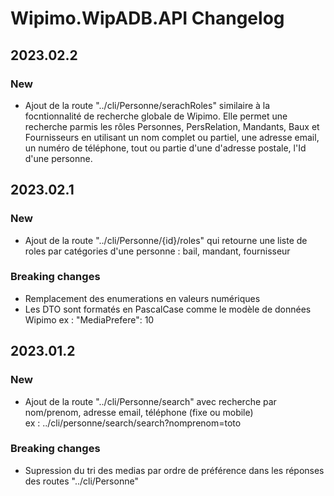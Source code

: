# Wipimo.WipADB.API Changelog
## 2023.02.2
### New
- Ajout de la route "../cli/Personne/serachRoles" similaire à la focntionnalité de recherche globale de Wipimo. Elle permet une recherche parmis les rôles Personnes, PersRelation, Mandants, Baux et Fournisseurs en utilisant un nom complet ou partiel, une adresse email, un numéro de téléphone, tout ou partie d'une d'adresse postale, l'Id d'une personne.
## 2023.02.1
### New
- Ajout de la route "../cli/Personne/{id}/roles" qui retourne une liste de roles par catégories d'une personne :  bail, mandant, fournisseur
### Breaking changes
- Remplacement des enumerations en valeurs numériques
- Les DTO sont formatés en PascalCase comme le modèle de données Wipimo
ex : "MediaPrefere": 10
## 2023.01.2
### New
- Ajout de la route "../cli/Personne/search" avec recherche par nom/prenom, adresse email, téléphone (fixe ou mobile)  
ex : ../cli/personne/search/search?nomprenom=toto
### Breaking changes
- Supression du tri des medias par ordre de préférence dans les réponses des routes "../cli/Personne"
